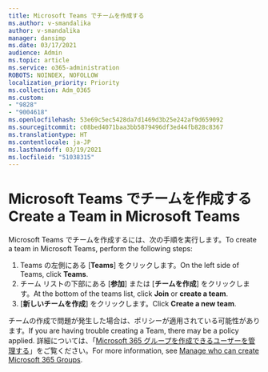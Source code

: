 ```yaml
---
title: Microsoft Teams でチームを作成する
ms.author: v-smandalika
author: v-smandalika
manager: dansimp
ms.date: 03/17/2021
audience: Admin
ms.topic: article
ms.service: o365-administration
ROBOTS: NOINDEX, NOFOLLOW
localization_priority: Priority
ms.collection: Adm_O365
ms.custom:
- "9828"
- "9004618"
ms.openlocfilehash: 53e69c5ec5428da7d1469d3b25e242af9d659092
ms.sourcegitcommit: c08bed4071baa3bb5879496df3ed44fb828c8367
ms.translationtype: HT
ms.contentlocale: ja-JP
ms.lasthandoff: 03/19/2021
ms.locfileid: "51038315"
---
```

# <a name="create-a-team-in-microsoft-teams"></a><span data-ttu-id="f2755-102">Microsoft Teams でチームを作成する</span><span class="sxs-lookup"><span data-stu-id="f2755-102">Create a Team in Microsoft Teams</span></span>

<span data-ttu-id="f2755-103">Microsoft Teams でチームを作成するには、次の手順を実行します。</span><span class="sxs-lookup"><span data-stu-id="f2755-103">To create a team in Microsoft Teams, perform the following steps:</span></span>

1. <span data-ttu-id="f2755-104">Teams の左側にある [**Teams**] をクリックします。</span><span class="sxs-lookup"><span data-stu-id="f2755-104">On the left side of Teams, click **Teams**.</span></span>
2. <span data-ttu-id="f2755-105">チーム リストの下部にある [**参加**] または [**チームを作成**] をクリックします。</span><span class="sxs-lookup"><span data-stu-id="f2755-105">At the bottom of the teams list, click **Join** or **create a team**.</span></span>
3. <span data-ttu-id="f2755-106">[**新しいチームを作成**] をクリックします。</span><span class="sxs-lookup"><span data-stu-id="f2755-106">Click **Create a new team**.</span></span>

<span data-ttu-id="f2755-107">チームの作成で問題が発生した場合は、ポリシーが適用されている可能性があります。</span><span class="sxs-lookup"><span data-stu-id="f2755-107">If you are having trouble creating a Team, there may be a policy applied.</span></span> <span data-ttu-id="f2755-108">詳細については、「[Microsoft 365 グループを作成できるユーザーを管理する](https://docs.microsoft.com/microsoft-365/solutions/manage-creation-of-groups)」をご覧ください。</span><span class="sxs-lookup"><span data-stu-id="f2755-108">For more information, see [Manage who can create Microsoft 365 Groups](https://docs.microsoft.com/microsoft-365/solutions/manage-creation-of-groups).</span></span>